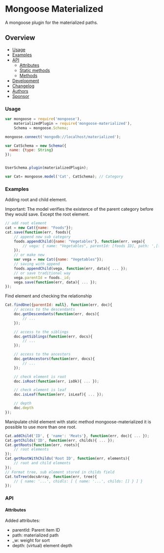 # Mongoose Materialized

A mongoose plugin for the materialized paths.

## Overview
* [Usage](#usage)
* [Examples](#examples)
* [API](#api)
  * [Attributes](#attributes)
  * [Static methods](#static-methods)
  * [Methods](#methods)
* [Development](#development)
* [Changelog](#changelog)
* [Authors](#authors)
* [Sponsor](#sponsor)

### Usage

```javascript
var mongoose = require('mongoose'),
    materializedPlugin = require('mongoose-materialized'),
    Schema = mongoose.Schema;

mongoose.connect('mongodb://localhost/materialized');

var CatSchema = new Schema({
  name: {type: String}
});


UserSchema.plugin(materializedPlugin);

var Cat= mongoose.model('Cat', CatSchema); // Category
```

### Examples

Adding root and child element.

Important: The model verifies the existence of the parent category before they would save.
Except the root element.
```javascript
// add root element
cat = new Cat({name: "Foods"});
cat.save(function(err, foods){
    // append new sub category
    foods.appendChild({name: "Vegetables"}, function(err, vega){
        // vega: { name: "Vegetables", parentId: [foods ID], path: ',[foods ID]' }
    });
    // or make new
    var vega = new Cat({name: "Vegetables"});
    // saving with append
    foods.appendChild(vega, function(err, data){ ... });
    // or save traditional way
    vega.parentId = foods._id;
    vega.save(function(err, data){ ... });
});

```

Find element and checking the relationship
```javascript
Cat.findOne({parentId: null}, function(err, doc){
    // access to the descendants
    doc.getDescendants(function(err, docs){
        // ...
    });

    // access to the siblings
    doc.getSiblings(function(err, docs){
        // ...
    });

    // access to the ancestors
    doc.getAncestors(function(err, docs){
        // ...
    });

    // check element is root
    doc.isRoot(function(err, isOk){ ... });

    // check element is leaf
    doc.isLeaf(function(err, isLeaf){ ... });

    // depth
    doc.depth
});
```

Manipulate child element with static method
mongoose-materialized it is possible to use more than one root.
```javascript
Cat.addChild('ID', { 'name': 'Meats'}, function(err, doc){ ... });
Cat.getChilds('ID', function(err, childs){ ... });
Cat.getRoots(function(err, roots){
    // root elements
});
Cat.getRootWithChilds('Root ID', function(err, elements){
    // root and child elements
});
// Format tree, sub element stored in childs field
Cat.toTree(docsArray, function(err, tree){
    // { name: '...', chidls: [ { name: '...', childs: [] } ] }
});
```

### API



#### Attributes
Added attributes:

* parentId: Parent item ID
* path: materialized path
* _w: weight for sort
* depth: (virtual) element depth
